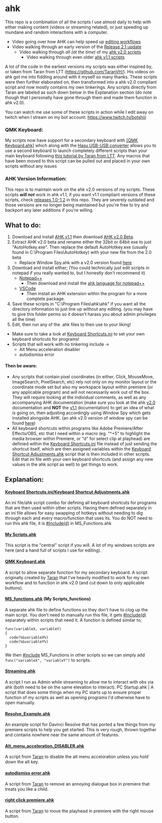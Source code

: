 # ahk
This repo is a combination of all the scripts I use almost daily to help with either making content (videos or streaming related), or just speeding up mundane and random interactions with a computer.

- Video going over how AHK can help speed up [editing workflows](https://youtu.be/Iv-oR7An_iI)
- Video walking through an early version of the [Release 2.1 update](https://youtu.be/JF_WISVJsPU)
  - Video walking through _all (at the time)_ of my [ahk v2.0 scripts](https://youtu.be/3rFDEonACxo)
      - Video walking through even older [ahk v1.1 scripts](https://youtu.be/QOztbpTe_Es)

A lot of the code in the earliest versions my scripts was either inspired by, or taken from Taran from LTT (https://github.com/TaranVH/). His videos on ahk got me into fiddling around with it myself so many thanks. These scripts were then further elaborated on, then transformed into a ahk v2.0 compliant script and now mostly contains my own tinkerings. Any scripts directly from Taran are labeled as such down below in the Explanation section (do note though that I personally have gone through them and made them function in ahk v2.0).

You can watch me use some of these scripts in action while I edit away on twitch when I stream on my bot account: https://www.twitch.tv/botshiii

### QMK Keyboard:
My scripts now have support for a secondary keyboard with [[QMK Keyboard.ahk]](https://github.com/Tomshiii/ahk/blob/main/QMK%20Keyboard.ahk) which along with the [Hasu USB-USB converter](https://geekhack.org/index.php?topic=109514.0) allows you to use a second keyboard to launch completely different scripts than your main keyboard following [this tutorial by Taran from LTT](https://www.youtube.com/watch?v=GZEoss4XIgc). Any macros that have been moved to this script can be pulled out and placed in your own scripts without any issues

### AHK Version Information:
This repo is to maintain work on the ahk v2.0 versions of my scripts. These scripts ***will not*** work in ahk v1.1, if you want v1.1 compliant versions of these scripts, check [releases 1.0-1.2](https://github.com/Tomshiii/ahk/releases) in this repo. They are severely outdated and those versions are no longer being maintained but you're free to try and backport any later additions if you're willing.

## What to do:
1. Download and install [AHK v1.1](https://www.autohotkey.com/) then download [AHK v2.0 Beta](https://www.autohotkey.com/v2/).
2. Extract AHK v2.0 beta and rename either the 32bit or 64bit exe to just "AutoHotkey.exe". Then replace the default AutoHotkey.exe (usually found in C:\Program Files\AutoHotkey) with your new file from the 2.0 beta
   - Replace Window Spy.ahk with a v2.0 version found [here](https://github.com/steelywing/AutoHotkey-Release/blob/master/installer/source/WindowSpy.v2.ahk)
3. Download and install either; (You could technically just edit scripts in notepad if you really wanted to, but I honestly don't recommend it)
   - [Notepad++](https://notepad-plus-plus.org/downloads/)
     - Then download and install the [ahk language for notepad++](https://www.autohotkey.com/boards/viewtopic.php?t=50)
   - [VSCode](https://code.visualstudio.com/)
     - Then install an AHK extension within the program for a more complete package.
4. Save these scripts in "C:\Program Files\ahk\ahk\" if you want all the directory information to just line up without any editing. (you may have to give this folder perms so it doesn't harass you about admin privileges all the time)
5. Edit, then run any of the .ahk files to then use to your liking!
  - Make sure to take a look at [Keyboard Shortcuts.ini](https://github.com/Tomshiii/ahk/tree/main/KSA) to set your own keyboard shortcuts for programs!
  - Scripts that will work with no tinkering include ->
     - Alt Menu acceleration disabler
     - autodismiss error
     
#### Then be aware:

- Any scripts that contain pixel coordinates (in either, Click, MouseMove, ImageSearch, PixelSearch, etc) rely not only on my monitor layout or the coordinate mode set but also my workspace layout within premiere (or any applicable program) and will not necessarily work out of the box. They will require looking at the individual comments, as well as any accompanying AHK documentation (make sure you look at the ahk [v2.0](https://lexikos.github.io/v2/docs/AutoHotkey.htm) documentation and **NOT** the [v1.1](https://www.autohotkey.com/docs/AutoHotkey.htm) documentation) to get an idea of what is going on, then adjusting accordingly using Window Spy which gets installed alongside AHK. (an ahk v2.0 version of window spy can be found [here](https://github.com/steelywing/AutoHotkey-Release/blob/master/installer/source/WindowSpy.v2.ahk))
- All keyboard shortcuts within programs like Adobe Premiere/After Effects/OBS, etc that I need within a macro (eg. "^+5" to highlight the media browser within Premiere, or "d" for select clip at playhead) are definied within the [Keyboard Shortcuts.ini](https://github.com/Tomshiii/ahk/tree/main/KSA) file instead of just sending the shortcut itself, which are then assigned variables within the [Keyboard Shortcut Adjustments.ahk](https://git.io/Jicuy) script that is then included in other scripts. Edit that ini file with your own keyboard shortcuts (and assign any new values in the ahk script as well) to get things to work.


## Explanation:

#### [Keyboard Shortcuts.ini/Keyboard Shortcut Adjustments.ahk](https://github.com/Tomshiii/ahk/tree/main/KSA)
An ini file/ahk script combo for defining all keyboard shortcuts for programs that are then used within other scripts. Having them defined separately in an ini file allows for easy swapping of hotkeys without needing to dig through each and every macro/function that uses its. You do NOT need to run this ahk file, it is [#Include(d)](https://lexikos.github.io/v2/docs/commands/_Include.htm) in MS_Functions.ahk

#### [My Scripts.ahk](https://github.com/Tomshiii/ahk/blob/main/My%20Scripts.ahk)
This script is the "central" script if you will. A lot of my windows scripts are here (and a hand full of scripts I use for editing).

#### [QMK Keyboard.ahk](https://github.com/Tomshiii/ahk/blob/main/QMK%20Keyboard.ahk)
A script to allow separate function for my secondary keyboard. A script originally created by [Taran](https://github.com/TaranVH/) that I've heavily modified to work for my own workflow and to function in ahk v2.0 (and cut down to only applicable buttons).

#### [MS_functions.ahk](https://github.com/Tomshiii/ahk/blob/main/MS_functions.ahk) (My Scripts_functions)
A separate ahk file to define functions so they don't have to clog up the main script. You don't need to manually run this file, it gets [#Include(d)](https://lexikos.github.io/v2/docs/commands/_Include.htm) separately within scripts that need it. A function is defined similar to;
```
func(variableX, variableY)
{
  code(%&variableX%)
  code(%&variableY%)
}
```
We then [#include](https://lexikos.github.io/v2/docs/commands/_Include.htm) MS_Functions in other scripts so we can simply add ```func("variableX", "variableY")``` to scripts.

#### [Streaming.ahk](https://github.com/Tomshiii/ahk/tree/main/Stream)
A script I run as Admin while streaming to allow me to interact with obs via ahk (both need to be on the same elevation to interact).
PC Startup.ahk | A script that does some things when my PC starts up to ensure proper function of my scripts as well as opening programs I'd otherwise have to open manually.

#### [Resolve_Example.ahk](https://github.com/Tomshiii/ahk/blob/main/Resolve_Example.ahk)
An example script for Davinci Resolve that has ported a few things from my premiere scripts to help you get started. This is very rough, thrown together and contains nowhere near the same amount of features.

#### [Alt_menu_acceleration_DISABLER.ahk](https://github.com/Tomshiii/ahk/blob/main/Alt_menu_acceleration_DISABLER.ahk)
A script from [Taran](https://github.com/TaranVH/) to disable the alt menu acceloration unless you _hold_ down the alt key.

#### [autodismiss error.ahk](https://github.com/Tomshiii/ahk/blob/main/autodismiss%20error.ahk)
A script from [Taran](https://github.com/TaranVH/) to remove an annoying dialogue box in premiere that treats you like a child.

#### [right click premiere.ahk](https://github.com/Tomshiii/ahk/blob/main/right%20click%20premiere.ahk)
A script from [Taran](https://github.com/TaranVH/) to move the playhead in premiere with the right mouse button.
